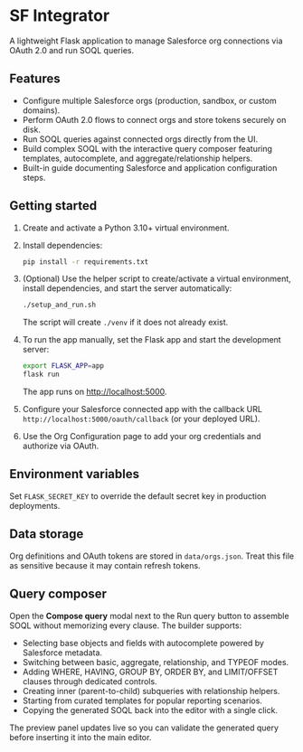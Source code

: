 # SF Integrator

A lightweight Flask application to manage Salesforce org connections via OAuth 2.0 and run SOQL queries.

## Features

- Configure multiple Salesforce orgs (production, sandbox, or custom domains).
- Perform OAuth 2.0 flows to connect orgs and store tokens securely on disk.
- Run SOQL queries against connected orgs directly from the UI.
- Build complex SOQL with the interactive query composer featuring templates,
  autocomplete, and aggregate/relationship helpers.
- Built-in guide documenting Salesforce and application configuration steps.

## Getting started

1. Create and activate a Python 3.10+ virtual environment.
2. Install dependencies:

   ```bash
   pip install -r requirements.txt
   ```

3. (Optional) Use the helper script to create/activate a virtual environment,
   install dependencies, and start the server automatically:

   ```bash
   ./setup_and_run.sh
   ```

   The script will create `./venv` if it does not already exist.

4. To run the app manually, set the Flask app and start the development server:

   ```bash
   export FLASK_APP=app
   flask run
   ```

   The app runs on <http://localhost:5000>.

4. Configure your Salesforce connected app with the callback URL `http://localhost:5000/oauth/callback` (or your deployed URL).
5. Use the Org Configuration page to add your org credentials and authorize via OAuth.

## Environment variables

Set `FLASK_SECRET_KEY` to override the default secret key in production deployments.

## Data storage

Org definitions and OAuth tokens are stored in `data/orgs.json`. Treat this file as sensitive because it may contain refresh tokens.

## Query composer

Open the **Compose query** modal next to the Run query button to assemble SOQL
without memorizing every clause. The builder supports:

- Selecting base objects and fields with autocomplete powered by Salesforce
  metadata.
- Switching between basic, aggregate, relationship, and TYPEOF modes.
- Adding WHERE, HAVING, GROUP BY, ORDER BY, and LIMIT/OFFSET clauses through
  dedicated controls.
- Creating inner (parent-to-child) subqueries with relationship helpers.
- Starting from curated templates for popular reporting scenarios.
- Copying the generated SOQL back into the editor with a single click.

The preview panel updates live so you can validate the generated query before
inserting it into the main editor.
